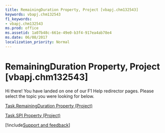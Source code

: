 ```yaml
---
title: RemainingDuration Property, Project [vbapj.chm132543]
keywords: vbapj.chm132543
f1_keywords:
- vbapj.chm132543
ms.prod: office
ms.assetid: 1a07b48c-661e-49e0-b3f4-917ea4ab78e4
ms.date: 06/08/2017
localization_priority: Normal
---
```



# RemainingDuration Property, Project [vbapj.chm132543]

Hi there! You have landed on one of our F1 Help redirector pages. Please select the topic you were looking for below.

[Task.RemainingDuration Property (Project)](https://msdn.microsoft.com/library/32d0129e-1f25-016a-b012-419407f17ad1%28Office.15%29.aspx)

[Task.SPI Property (Project)](https://msdn.microsoft.com/library/aeb99805-b293-e94c-1c68-b73cafef658b%28Office.15%29.aspx)

[!include[Support and feedback](~/includes/feedback-boilerplate.md)]